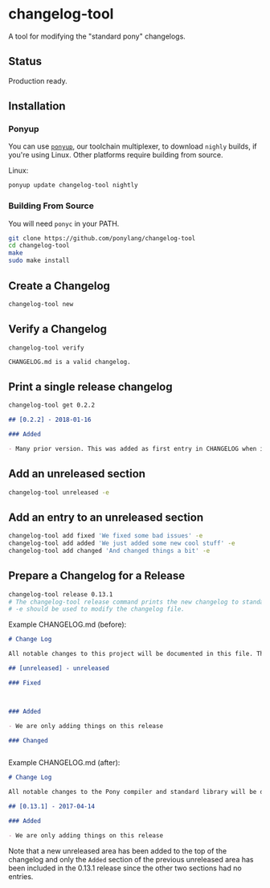 # changelog-tool

A tool for modifying the "standard pony" changelogs.

## Status

Production ready.

## Installation

### Ponyup

You can use [`ponyup`](https://github.com/ponylang/ponyup#installing-ponyup), our toolchain multiplexer, to download `nighly` builds, if you're using Linux. Other platforms require building from source.

Linux:

```bash
ponyup update changelog-tool nightly
```

### Building From Source

You will need `ponyc` in your PATH.

```bash
git clone https://github.com/ponylang/changelog-tool
cd changelog-tool
make
sudo make install
```

## Create a Changelog

```bash
changelog-tool new
```

## Verify a Changelog

```bash
changelog-tool verify
```

```text
CHANGELOG.md is a valid changelog.
```

## Print a single release changelog

```bash
changelog-tool get 0.2.2
```

```markdown
## [0.2.2] - 2018-01-16

### Added

- Many prior version. This was added as first entry in CHANGELOG when it was added to this project.

```

## Add an unreleased section

```bash
changelog-tool unreleased -e
```

## Add an entry to an unreleased section

```bash
changelog-tool add fixed 'We fixed some bad issues' -e
changelog-tool add added 'We just added some new cool stuff' -e
changelog-tool add changed 'And changed things a bit' -e
```

## Prepare a Changelog for a Release

```bash
changelog-tool release 0.13.1
# The changelog-tool release command prints the new changelog to standard output
# -e should be used to modify the changelog file.
```

Example CHANGELOG.md (before):

```markdown
# Change Log

All notable changes to this project will be documented in this file. This project adheres to [Semantic Versioning](http://semver.org/) and [Keep a CHANGELOG](http://keepachangelog.com/).

## [unreleased] - unreleased

### Fixed



### Added

- We are only adding things on this release

### Changed



```

Example CHANGELOG.md (after):

```markdown
# Change Log

All notable changes to the Pony compiler and standard library will be documented in this file. This project adheres to [Semantic Versioning](http://semver.org/) and [Keep a CHANGELOG](http://keepachangelog.com/).

## [0.13.1] - 2017-04-14

### Added

- We are only adding things on this release

```

Note that a new unreleased area has been added to the top of the changelog and only the `Added` section of the previous unreleased area has been included in the 0.13.1 release since the other two sections had no entries.
